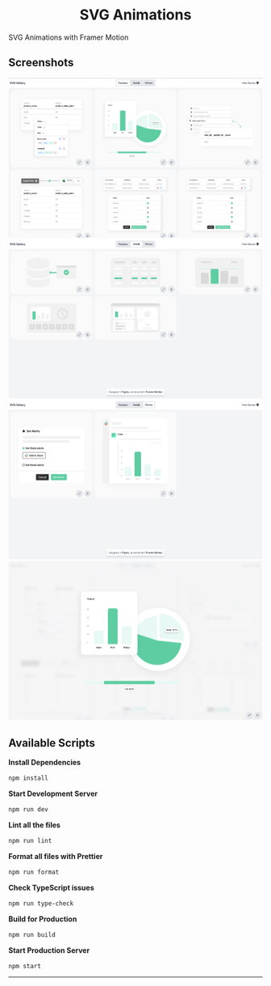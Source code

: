 <h1 align="center">
  SVG Animations
</h1>

SVG Animations with Framer Motion

## Screenshots

![Feature Illustrations](https://raw.githubusercontent.com/nirnejak/svg-animations/master/screenshots/01-features.png)
![Details Illustrations](https://raw.githubusercontent.com/nirnejak/svg-animations/master/screenshots/02-details.png)
![Other Illustrations](https://raw.githubusercontent.com/nirnejak/svg-animations/master/screenshots/03-others.png)
![Fullscreen view](https://raw.githubusercontent.com/nirnejak/svg-animations/master/screenshots/04-fullscreen.png)

## Available Scripts

**Install Dependencies**

```bash
npm install
```

**Start Development Server**

```bash
npm run dev
```

**Lint all the files**

```bash
npm run lint
```

**Format all files with Prettier**

```bash
npm run format
```

**Check TypeScript issues**

```bash
npm run type-check
```

**Build for Production**

```bash
npm run build
```

**Start Production Server**

```bash
npm start
```

---
